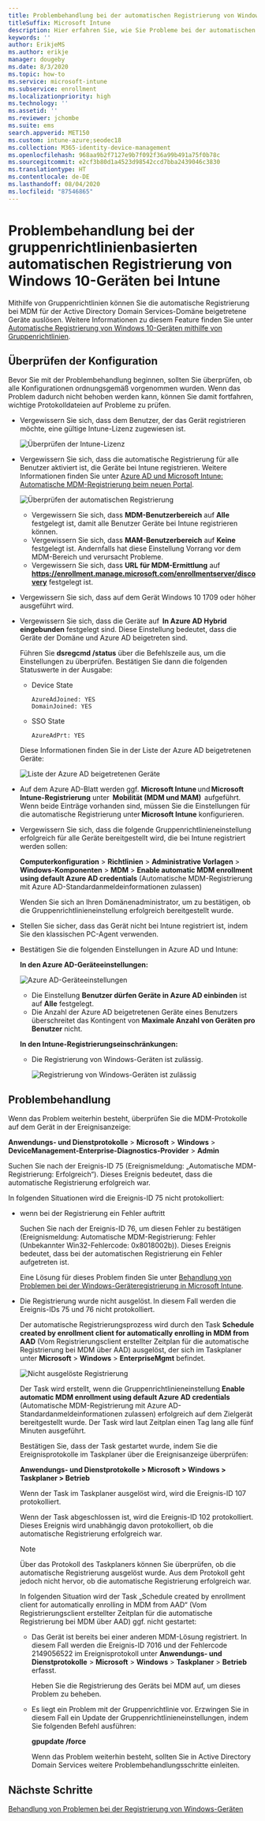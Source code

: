 ```yaml
---
title: Problembehandlung bei der automatischen Registrierung von Windows 10-Geräten bei Intune
titleSuffix: Microsoft Intune
description: Hier erfahren Sie, wie Sie Probleme bei der automatischen Registrierung beheben.
keywords: ''
author: ErikjeMS
ms.author: erikje
manager: dougeby
ms.date: 8/3/2020
ms.topic: how-to
ms.service: microsoft-intune
ms.subservice: enrollment
ms.localizationpriority: high
ms.technology: ''
ms.assetid: ''
ms.reviewer: jchombe
ms.suite: ems
search.appverid: MET150
ms.custom: intune-azure;seodec18
ms.collection: M365-identity-device-management
ms.openlocfilehash: 968aa9b2f7127e9b7f092f36a99b491a75f0b78c
ms.sourcegitcommit: e2cf3b80d1a4523d98542ccd7bba2439046c3830
ms.translationtype: HT
ms.contentlocale: de-DE
ms.lasthandoff: 08/04/2020
ms.locfileid: "87546865"
---
```

# <a name="troubleshoot-windows-10-group-policy-based-auto-enrollment-in-intune"></a>Problembehandlung bei der gruppenrichtlinienbasierten automatischen Registrierung von Windows 10-Geräten bei Intune

Mithilfe von Gruppenrichtlinien können Sie die automatische Registrierung bei MDM für der Active Directory Domain Services-Domäne beigetretene Geräte auslösen. Weitere Informationen zu diesem Feature finden Sie unter [Automatische Registrierung von Windows 10-Geräten mithilfe von Gruppenrichtlinien](https://docs.microsoft.com/windows/client-management/mdm/enroll-a-windows-10-device-automatically-using-group-policy).

## <a name="verify-the-configuration"></a>Überprüfen der Konfiguration

Bevor Sie mit der Problembehandlung beginnen, sollten Sie überprüfen, ob alle Konfigurationen ordnungsgemäß vorgenommen wurden. Wenn das Problem dadurch nicht behoben werden kann, können Sie damit fortfahren, wichtige Protokolldateien auf Probleme zu prüfen.

- Vergewissern Sie sich, dass dem Benutzer, der das Gerät registrieren möchte, eine gültige Intune-Lizenz zugewiesen ist.

   ![Überprüfen der Intune-Lizenz](./media/troubleshoot-windows-auto-enrollment/intune-license.png)

- Vergewissern Sie sich, dass die automatische Registrierung für alle Benutzer aktiviert ist, die Geräte bei Intune registrieren. Weitere Informationen finden Sie unter [Azure AD und Microsoft Intune: Automatische MDM-Registrierung beim neuen Portal](https://docs.microsoft.com/windows/client-management/mdm/azure-ad-and-microsoft-intune-automatic-mdm-enrollment-in-the-new-portal).

   ![Überprüfen der automatischen Registrierung](./media/troubleshoot-windows-auto-enrollment/verify-auto-enrollment.png)

   - Vergewissern Sie sich, dass **MDM-Benutzerbereich** auf **Alle** festgelegt ist, damit alle Benutzer Geräte bei Intune registrieren können.
   - Vergewissern Sie sich, dass **MAM-Benutzerbereich** auf **Keine** festgelegt ist. Andernfalls hat diese Einstellung Vorrang vor dem MDM-Bereich und verursacht Probleme.
   - Vergewissern Sie sich, dass **URL für MDM-Ermittlung** auf **https://enrollment.manage.microsoft.com/enrollmentserver/discovery** festgelegt ist.

- Vergewissern Sie sich, dass auf dem Gerät Windows 10 1709 oder höher ausgeführt wird.

- Vergewissern Sie sich, dass die Geräte auf  **In Azure AD Hybrid eingebunden** festgelegt sind. Diese Einstellung bedeutet, dass die Geräte der Domäne und Azure AD beigetreten sind.

   Führen Sie **dsregcmd /status** über die Befehlszeile aus, um die Einstellungen zu überprüfen. Bestätigen Sie dann die folgenden Statuswerte in der Ausgabe:

   - Device State
 
     ```asciidoc
     AzureAdJoined: YES
     DomainJoined: YES
     ```

   - SSO State

     ```asciidoc
     AzureAdPrt: YES
     ```

   Diese Informationen finden Sie in der Liste der Azure AD beigetretenen Geräte:

   ![Liste der Azure AD beigetretenen Geräte](./media/troubleshoot-windows-auto-enrollment/ad-joined-devices.png)

- Auf dem Azure AD-Blatt werden ggf. **Microsoft Intune** und **Microsoft Intune-Registrierung** unter  **Mobilität (MDM und MAM)**  aufgeführt. Wenn beide Einträge vorhanden sind, müssen Sie die Einstellungen für die automatische Registrierung unter **Microsoft Intune** konfigurieren.

- Vergewissern Sie sich, dass die folgende Gruppenrichtlinieneinstellung erfolgreich für alle Geräte bereitgestellt wird, die bei Intune registriert werden sollen:

   **Computerkonfiguration** > **Richtlinien** > **Administrative Vorlagen** > **Windows-Komponenten** > **MDM** > **Enable automatic MDM enrollment using default Azure AD credentials** (Automatische MDM-Registrierung mit Azure AD-Standardanmeldeinformationen zulassen)

   Wenden Sie sich an Ihren Domänenadministrator, um zu bestätigen, ob die Gruppenrichtlinieneinstellung erfolgreich bereitgestellt wurde.

- Stellen Sie sicher, dass das Gerät nicht bei Intune registriert ist, indem Sie den klassischen PC-Agent verwenden.
- Bestätigen Sie die folgenden Einstellungen in Azure AD und Intune:

   **In den Azure AD-Geräteeinstellungen:**

   ![Azure AD-Geräteeinstellungen](./media/troubleshoot-windows-auto-enrollment/device-setting.png)

   - Die Einstellung **Benutzer dürfen Geräte in Azure AD einbinden** ist auf **Alle** festgelegt.
   - Die Anzahl der Azure AD beigetretenen Geräte eines Benutzers überschreitet das Kontingent von **Maximale Anzahl von Geräten pro Benutzer** nicht.
   
   **In den Intune-Registrierungseinschränkungen:**

   - Die Registrierung von Windows-Geräten ist zulässig.

     ![Registrierung von Windows-Geräten ist zulässig](./media/troubleshoot-windows-auto-enrollment/restrictions.png)

## <a name="troubleshooting"></a>Problembehandlung

Wenn das Problem weiterhin besteht, überprüfen Sie die MDM-Protokolle auf dem Gerät in der Ereignisanzeige:

**Anwendungs- und Dienstprotokolle** > **Microsoft** > **Windows** > **DeviceManagement-Enterprise-Diagnostics-Provider** > **Admin**

Suchen Sie nach der Ereignis-ID 75 (Ereignismeldung: „Automatische MDM-Registrierung: Erfolgreich“). Dieses Ereignis bedeutet, dass die automatische Registrierung erfolgreich war.

In folgenden Situationen wird die Ereignis-ID 75 nicht protokolliert:

- wenn bei der Registrierung ein Fehler auftritt

  Suchen Sie nach der Ereignis-ID 76, um diesen Fehler zu bestätigen (Ereignismeldung: Automatische MDM-Registrierung: Fehler (Unbekannter Win32-Fehlercode: 0x8018002b)). Dieses Ereignis bedeutet, dass bei der automatischen Registrierung ein Fehler aufgetreten ist.

  Eine Lösung für dieses Problem finden Sie unter [Behandlung von Problemen bei der Windows-Geräteregistrierung in Microsoft Intune](https://docs.microsoft.com/intune/troubleshoot-windows-enrollment-errors).

- Die Registrierung wurde nicht ausgelöst. In diesem Fall werden die Ereignis-IDs 75 und 76 nicht protokolliert.
  
  Der automatische Registrierungsprozess wird durch den Task **Schedule created by enrollment client for automatically enrolling in MDM from AAD** (Vom Registrierungsclient erstellter Zeitplan für die automatische Registrierung bei MDM über AAD) ausgelöst, der sich im Taskplaner unter **Microsoft** > **Windows** > **EnterpriseMgmt** befindet.

  ![Nicht ausgelöste Registrierung](./media/troubleshoot-windows-auto-enrollment/trigger.png)

  Der Task wird erstellt, wenn die Gruppenrichtlinieneinstellung **Enable automatic MDM enrollment using default Azure AD credentials** (Automatische MDM-Registrierung mit Azure AD-Standardanmeldeinformationen zulassen) erfolgreich auf dem Zielgerät bereitgestellt wurde. Der Task wird laut Zeitplan einen Tag lang alle fünf Minuten ausgeführt.

  Bestätigen Sie, dass der Task gestartet wurde, indem Sie die Ereignisprotokolle im Taskplaner über die Ereignisanzeige überprüfen:

  **Anwendungs- und Dienstprotokolle > Microsoft > Windows > Taskplaner > Betrieb**

  Wenn der Task im Taskplaner ausgelöst wird, wird die Ereignis-ID 107 protokolliert.

  Wenn der Task abgeschlossen ist, wird die Ereignis-ID 102 protokolliert. Dieses Ereignis wird unabhängig davon protokolliert, ob die automatische Registrierung erfolgreich war.

  > [!NOTE]
  > Über das Protokoll des Taskplaners können Sie überprüfen, ob die automatische Registrierung ausgelöst wurde. Aus dem Protokoll geht jedoch nicht hervor, ob die automatische Registrierung erfolgreich war.

  In folgenden Situation wird der Task „Schedule created by enrollment client for automatically enrolling in MDM from AAD“ (Vom Registrierungsclient erstellter Zeitplan für die automatische Registrierung bei MDM über AAD) ggf. nicht gestartet:

  - Das Gerät ist bereits bei einer anderen MDM-Lösung registriert. In diesem Fall werden die Ereignis-ID 7016 und der Fehlercode 2149056522 im Ereignisprotokoll unter **Anwendungs- und Dienstprotokolle** > **Microsoft** > **Windows** > **Taskplaner** > **Betrieb** erfasst.

    Heben Sie die Registrierung des Geräts bei MDM auf, um dieses Problem zu beheben.

  - Es liegt ein Problem mit der Gruppenrichtlinie vor. Erzwingen Sie in diesem Fall ein Update der Gruppenrichtlinieneinstellungen, indem Sie folgenden Befehl ausführen:

    **gpupdate /force**

    Wenn das Problem weiterhin besteht, sollten Sie in Active Directory Domain Services weitere Problembehandlungsschritte einleiten.

## <a name="next-steps"></a>Nächste Schritte
[Behandlung von Problemen bei der Registrierung von Windows-Geräten](troubleshoot-windows-enrollment-errors.md)